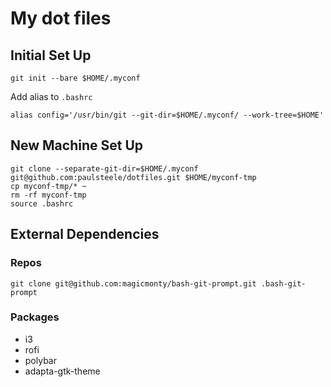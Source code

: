 # My dot files

## Initial Set Up
```
git init --bare $HOME/.myconf
```
Add alias to `.bashrc`
```
alias config='/usr/bin/git --git-dir=$HOME/.myconf/ --work-tree=$HOME'
```

## New Machine Set Up
```
git clone --separate-git-dir=$HOME/.myconf git@github.com:paulsteele/dotfiles.git $HOME/myconf-tmp
cp myconf-tmp/* ~
rm -rf myconf-tmp
source .bashrc
```

## External Dependencies
### Repos
```
git clone git@github.com:magicmonty/bash-git-prompt.git .bash-git-prompt
```

### Packages
* i3
* rofi
* polybar
* adapta-gtk-theme
